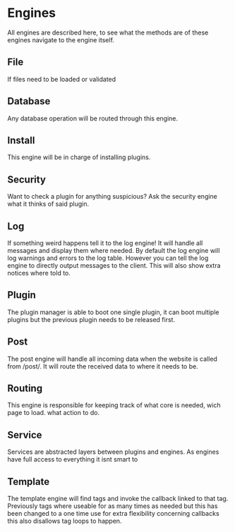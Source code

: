 Engines
==========

All engines are described here, to see what the methods are of these engines navigate to the engine itself.

File
----------
If files need to be loaded or validated

Database
----------
Any database operation will be routed through this engine.

Install
----------
This engine will be in charge of installing plugins.

Security
----------
Want to check a plugin for anything suspicious? Ask the security engine what it thinks of said plugin.

Log
----------
If something weird happens tell it to the log engine! It will handle all messages and display them where needed. By default the log engine will log warnings and errors to the log table. However you can tell the log engine to directly output messages to the client. This will also show extra notices where told to.

Plugin
----------
The plugin manager is able to boot one single plugin, it can boot multiple plugins but the previous plugin needs to be released first.

Post
----------
The post engine will handle all incoming data when the website is called from /post/. It will route the received data to where it needs to be.

Routing
----------
This engine is responsible for keeping track of what core is needed, wich page to load. what action to do.

Service
----------
Services are abstracted layers between plugins and engines. As engines have full access to everything it isnt smart to

Template
----------
The template engine will find tags and invoke the callback linked to that tag. Previously tags where useable for as many times as needed but this has been changed to a one time use for extra flexibility concerning callbacks this also disallows tag loops to happen.
